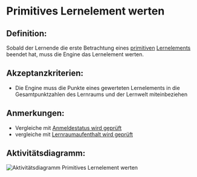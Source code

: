 # Primitives Lernelement werten


## Definition:

Sobald der Lernende die erste Betrachtung eines [primitiven](Primitives-Lernelement-GE.md) [Lernelements](Lernelement-GE.md) beendet hat, muss die Engine das Lernelement werten.

## Akzeptanzkriterien:

- Die Engine muss die Punkte eines gewerteten Lernelements in die Gesamtpunktzahlen des Lernraums und der Lernwelt miteinbeziehen

## Anmerkungen:

- Vergleiche mit [Anmeldestatus wird geprüft](EWE0021.md)
- vergleiche mit [Lernraumaufenthalt wird geprüft](EZZ0013.md)

## Aktivitätsdiagramm:

![Aktivitätsdiagramm Primitives Lernelement werten](imageEngineScorePrimitiveLearningElement.jpg)